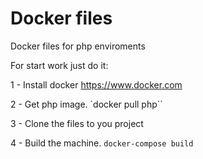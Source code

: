 # Docker files
Docker files for php enviroments

For start work just do it:

1 - Install docker https://www.docker.com

2 - Get php image. `docker pull php``

3 - Clone the files to you project

4 - Build the machine. `docker-compose build` 

